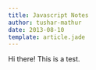 ```yaml
---
title: Javascript Notes
author: tushar-mathur
date: 2013-08-10
template: article.jade
---
```


Hi there!
This is a test.